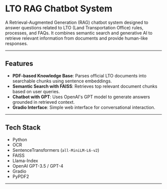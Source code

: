 # LTO RAG Chatbot System

A Retrieval-Augmented Generation (RAG) chatbot system designed to answer questions related to LTO (Land Transportation Office) rules, processes, and FAQs. It combines semantic search and generative AI to retrieve relevant information from documents and provide human-like responses.

---

## Features

- **PDF-based Knowledge Base**: Parses official LTO documents into searchable chunks using sentence embeddings.
- **Semantic Search with FAISS**: Retrieves top relevant document chunks based on user queries.
- **Chatbot with GPT**: Uses OpenAI's GPT model to generate answers grounded in retrieved context.
- **Gradio Interface**: Simple web interface for conversational interaction.

---

## Tech Stack

- Python
- OCR
- SentenceTransformers (`all-MiniLM-L6-v2`)
- FAISS
- Llama-Index
- OpenAI GPT-3.5 / GPT-4
- Gradio
- PyPDF2

---

